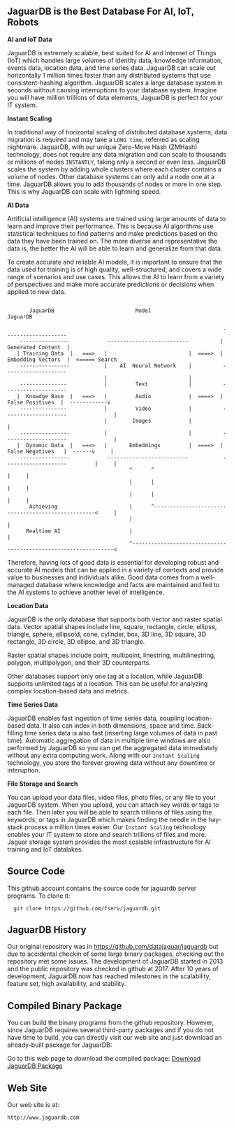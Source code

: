 
## JaguarDB is the Best Database For AI, IoT, Robots ##

**AI and IoT Data**

JaguarDB is extremely scalable, best suited for AI and Internet of Things (IoT) which handles large volumes of
identity data, knowledge information, events data, location data, and time series data.
JaguarDB can scale out horizontally 1 million times faster than any distributed systems that use
consistent-hashing algorithm. JaguarDB scales a large database system in seconds without 
causing interruptions to your database system.  Imagine you will have million trillions of data elements, 
JaguarDB is perfect for your IT system.

**Instant Scaling**

In traditional way of horizontal scaling of distributed database systems, data migration is required and may
take a `LONG time`, referred as scaling nightmare. JaguarDB, with our unique Zero-Move Hash (ZMHash) technology,
does not require any data migration and can scale to thousands or millions of nodes
`INSTANTLY`, taking only a second or even less. 
JaguarDB scales the system by adding whole clusters where each cluster contains a volume of nodes.
Other database systems can only add a node one at a time. JaguarDB allows you to add thousands of nodes
 or more in one step. This is why JaguarDB can scale with lightning speed.


**AI Data**

Artificial intelligence (AI) systems are trained using large amounts of data to learn and improve their performance. 
This is because AI algorithms use statistical techniques to find patterns and make predictions based on the data 
they have been trained on. The more diverse and representative the data is, the better the AI will be able to 
learn and generalize from that data.

To create accurate and reliable AI models, it is important to ensure that the data used for training is of high quality, 
well-structured, and covers a wide range of scenarios and use cases. This allows the AI to learn from a 
variety of perspectives and make more accurate predictions or decisions when applied to new data.


```

       JaguarDB                          Model                            JaguarDB

                                                                     --------------------
    ----------------            --------------------------          | Generated Content  |
   | Training Data  |   ===>   |                          |  ====>  | Embedding Vectors  |  <===== Search
    ----------------           |    AI  Neural Network    |          --------------------
                               |                          |        
    ---------------            |         Text             |          --------------------    
   |  Knowdge Base  |   ===>   |         Audio            |  ====>  |   False Positives  |  ------------v
    ---------------            |         Video            |          --------------------               |
                               |        Images            |                                             |
    ----------------           |                          |          --------------------               |
   |  Dynamic Data  |   ===>   |       Embeddings         |  ====>  |  False Negatives   |  ------v     |
    ----------------            --------------------------           --------------------         |     |
                                       ^      ^                                                   |     |
                                       |      |                                                   |     |
                                       |      |                                                   |     |
       Achieving                       |      ^---------------------------------------------------<     |
                                       |                                                                |
      Realtime AI                      |                                                                |
                                       ^----------------------------------------------------------------<

```

Therefore, having lots of good data is essential for developing robust and accurate AI models that can be applied 
in a variety of contexts and provide value to businesses and individuals alike. Good data comes from a well-managed database
where knowledge and facts are maintained and fed to the AI systems to achieve another level of intelligence.


**Location Data**

JaguarDB is the only database that supports both vector and raster spatial data.
Vector spatial shapes include line, square, rectangle, circle, ellipse, triangle, sphere, ellipsoid, cone,
cylinder, box, 3D line, 3D square, 3D rectangle, 3D circle, 3D ellipse, and 3D triangle.

Raster spatial shapes include point, multipoint, linestring, multilinestring, polygon, multipolygon, 
and their 3D counterparts. 

Other databases support only one tag at a location, while JaguarDB supports unlimited tags at a location.
This can be useful for analyzing complex location-based data and metrics.

**Time Series Data**

JaguarDB enables fast ingestion of time series data, coupling location-based data. It also can index in both dimensions, 
space and time. Back-filling time series data is also fast (inserting large volumes of data in past time).
Automatic aggregation of data in multiple time windows are also performed by JaguarDB so you can get the
aggregated data immediately without any extra computing work. 
Along with our `Instant Scaling` technology, you 
store the forever growing data without any downtime or interuption.

**File Storage and Search**

You can upload your data files, video files, photo files, or any file to your JaguarDB system. When you upload,
you can attach key words or tags to each file. Then later you will be able to search trillions of files
using the keywords, or tags in JaguarDB which makes finding the needle in the hay-stack process a million times easier.
Our `Instant Scaling` technology enables your IT system to store and search trillions of files and more.
Jaguar storage system provides the most scalable infrastructure for AI training and IoT datalakes.


## Source Code ##
This github account contains the source code for jaguardb server programs. To clone it:

```
  git clone https://github.com/fserv/jaguardb.git

```

## JaguarDB History ##

Our original repository was in https://github.com/datajaguar/jaguardb but due to accidental checkin of some large
binary packages, checking out the repository met some issues. The development of JaguarDB started in 2013 and 
the public repository was checked in github at 2017. After 10 years of development, JaguarDB now has reached milestones
in the scalability, feature set, high availability, and stability.

## Compiled Binary Package ##
You can build the binary programs from the github repository. However, since JaguarDB requires several
third-party packages and if you do not have time to build, you can directly visit our web site and just download
an already-built package for JaguarDB:

Go to this web page to download the compiled package:  [Download JaguarDB Package](http://www.jaguardb.com/download.php)


## Web Site

Our web site is at:   

    http://www.jaguardb.com

